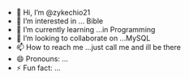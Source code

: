 - 👋 Hi, I’m @zykechio21
- 👀 I’m interested in ... Bible
- 🌱 I’m currently learning ...in Programming
- 💞️ I’m looking to collaborate on ...MySQL
- 📫 How to reach me ...just call me and ill be there
- 😄 Pronouns: ...
- ⚡ Fun fact: ...

<!---
zykechio21/zykechio21 is a ✨ special ✨ repository because its `README.md` (this file) appears on your GitHub profile.
You can click the Preview link to take a look at your changes.
--->
